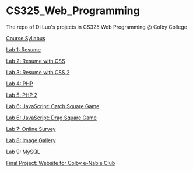 # CS325_Web_Programming
The repo of Di Luo's projects in CS325 Web Programming @ Colby College

[Course Syllabus](https://cs.colby.edu/djskrien/CS325J22Syllabus.html)

[Lab 1: Resume](https://htmlpreview.github.io/?https://github.com/diluo1999/CS325_Web_Programming/blob/main/Lab1/Lab1_dluo22.html)

[Lab 2: Resume with CSS](https://htmlpreview.github.io/?https://github.com/diluo1999/CS325_Web_Programming/blob/main/Lab2/Lab1_dluo22.html)

[Lab 3: Resume with CSS 2](https://htmlpreview.github.io/?https://github.com/diluo1999/CS325_Web_Programming/blob/main/Lab3/Lab1_dluo22.html)

[Lab 4: PHP](https://htmlpreview.github.io/?https://github.com/diluo1999/CS325_Web_Programming/blob/main/Lab4/new.html)

[Lab 5: PHP 2](https://htmlpreview.github.io/?https://github.com/diluo1999/CS325_Web_Programming/blob/main/Lab5/Lab5_dluo22.html)

[Lab 6: JavaScript: Catch Square Game](https://htmlpreview.github.io/?https://github.com/diluo1999/CS325_Web_Programming/blob/main/Lab6/catchsquare.html)

[Lab 6: JavaScript: Drag Square Game](https://htmlpreview.github.io/?https://github.com/diluo1999/CS325_Web_Programming/blob/main/Lab6/dragsquare.html)

[Lab 7: Online Survey](https://htmlpreview.github.io/?https://github.com/diluo1999/CS325_Web_Programming/blob/main/Lab7/Lab7_dluo22.html)

[Lab 8: Image Gallery](https://htmlpreview.github.io/?https://github.com/diluo1999/CS325_Web_Programming/blob/main/Lab8/Lab8_dluo22.html)

Lab 9: MySQL

[Final Project: Website for Colby e-Nable Club](https://htmlpreview.github.io/?https://github.com/diluo1999/CS325_Web_Programming/blob/main/FinalProject/index.html)
